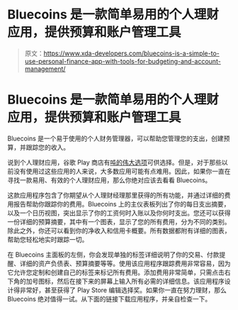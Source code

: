 # Bluecoins 是一款简单易用的个人理财应用，提供预算和账户管理工具

> 原文：<https://www.xda-developers.com/bluecoins-is-a-simple-to-use-personal-finance-app-with-tools-for-budgeting-and-account-management/>

# Bluecoins 是一款简单易用的个人理财应用，提供预算和账户管理工具

Bluecoins 是一个易于使用的个人财务管理器，可以帮助您管理您的支出，创建预算，并跟踪您的收入。

说到个人理财应用，谷歌 Play 商店有[吨的伟大选项](https://play.google.com/store/apps/category/FINANCE)可供选择。但是，对于那些以前没有使用过这些应用的人来说，大多数应用可能有点难用。因此，如果你一直在寻找一款易用、有效的个人理财应用，那么你绝对应该去看看 Bluecoins。

这款应用程序包含了你期望从个人理财经理那里获得的所有功能，并通过详细的费用报告帮助你跟踪你的费用。Bluecoins 上的主仪表板列出了你的每日支出摘要，以及一个日历视图，突出显示了你的工资何时入账以及你何时支出。您还可以获得一份详细的预算摘要，其中有一个图表，显示了您的所有费用，分为不同的类别。除此之外，你还可以看到你的净收入和信用卡概要。所有数据都附有详细的图表，帮助您轻松地实时跟踪一切。

在 Bluecoins 主面板的左侧，你会发现单独的标签详细说明了你的交易、付款提醒、详细的资产负债表、预算摘要等等。使用该应用程序跟踪费用非常容易，因为它允许您定制和创建自己的标签来标记所有费用。添加费用非常简单，只需点击右下角的加号图标，然后在接下来的屏幕上输入所有必需的详细信息。该应用程序设计得非常好，甚至获得了 Play Store 编辑选择奖。如果你一直在努力理财，那么 Bluecoins 绝对值得一试。从下面的链接下载应用程序，并亲自检查一下。